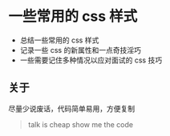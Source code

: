 # 一些常用的 css 样式

- 总结一些常用的 css 样式
- 记录一些 css 的新属性和一点奇技淫巧
- 一些需要记住多种情况以应对面试的 css 技巧

## 关于

尽量少说废话，代码简单易用，方便复制

> talk is cheap show me the code
